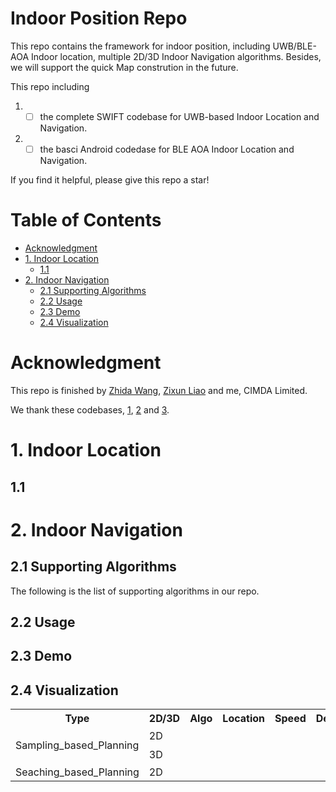 # Indoor Position Repo

This repo contains the framework for indoor position, including UWB/BLE-AOA Indoor location, multiple 2D/3D Indoor Navigation algorithms. Besides, we will support the quick Map constrution in the future.

This repo including 
1. - [ ] the complete SWIFT codebase for UWB-based Indoor Location and Navigation.
2. - [ ] the basci Android codedase for BLE AOA Indoor Location and Navigation.

If you find it helpful, please give this repo a star! 

# Table of Contents
- [Acknowledgment](#acknowledgment)
- [1. Indoor Location](#1-indoor-location)
  - [1.1](#11)
- [2. Indoor Navigation](#2-indoor-navigation)
  - [2.1 Supporting Algorithms](##21-supporting-algorithms)
  - [2.2 Usage](#22-usage)
  - [2.3 Demo](##23-demo)
  - [2.4 Visualization](##24-visualization)


# Acknowledgment
This repo is finished by [Zhida Wang](https://github.com/jeremywants), [Zixun Liao](https://github.com/Aslimbo) and me, CIMDA Limited. 

We thank these codebases, [1](https://github.com/zhm-real/PathPlanning), [2]() and [3]().

# 1. Indoor Location


## 1.1 

# 2. Indoor Navigation


## 2.1 Supporting Algorithms

The following is the list of supporting algorithms in our repo.

<table>
  <tr>
    <th>Type</th>
    <th>2D/3D</th>
    <th>Algo</th>
    <th>Location</th>
    <th>Speed</th>
    <th>Description</th>
  </tr>
  <tr>
    <td rowspan="10">Sampling_based_Planning</td>
    <td rowspan="5">2D</td>
    <td></td>
    <td></td>
    <td></td>
    <td></td>
  </tr>
  <tr>
    <td></td>
    <td></td>
    <td></td>
    <td></td>
  </tr>
  <tr>
    <td></td>
    <td></td>
    <td></td>
    <td></td>
  </tr>
  <tr>
    <td></td>
    <td></td>
    <td></td>
    <td></td>
  </tr>
  <tr>
    <td></td>
    <td></td>
    <td></td>
    <td></td>
  </tr>
  <tr>
    <td rowspan="5">3D</td>
    <td></td>
    <td></td>
    <td></td>
    <td></td>
  </tr>
  <tr>
    <td></td>
    <td></td>
    <td></td>
    <td></td>
  </tr>
  <tr>
    <td></td>
    <td></td>
    <td></td>
    <td></td>
  </tr>
  <tr>
    <td></td>
    <td></td>
    <td></td>
    <td></td>
  </tr>
  <tr>
    <td></td>
    <td></td>
    <td></td>
    <td></td>
  </tr>
  <tr>
    <td rowspan="10">Seaching_based_Planning</td>
    <td rowspan="5">2D</td>
    <td></td>
    <td></td>
    <td></td>
    <td></td>
  </tr>
  <tr>
    <td></td>
    <td></td>
    <td></td>
    <td></td>
  </tr>
  <tr>
    <td></td>
    <td></td>
    <td></td>
    <td></td>
  </tr>
  <tr>



## 2.2 Usage





## 2.3 Demo






## 2.4 Visualization 





